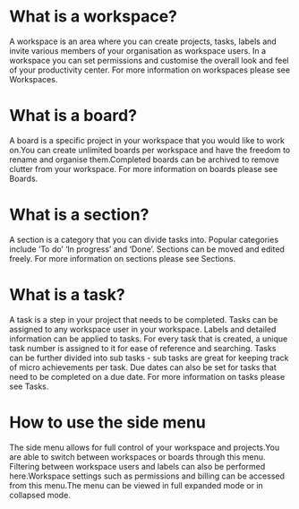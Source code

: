 # What is a workspace?

A workspace is an area where you can create projects, tasks, labels and invite various members of your organisation as workspace users. In a workspace you can set permissions and customise the overall look and feel of your productivity center. For more information on workspaces please see Workspaces.

# What is a board?

A board is a specific project in your workspace that you would like to work on.You can create unlimited boards per workspace and have the freedom to rename and organise them.Completed boards can be archived to remove clutter from your workspace. For more information on boards please see Boards.

# What is a section?

A section is a category that you can divide tasks into. Popular categories include ‘To do’ ‘In progress’ and ‘Done’. Sections can be moved and edited freely. For more information on sections please see Sections.

# What is a task?

A task is a step in your project that needs to be completed. Tasks can be assigned to any workspace user in your workspace. Labels and detailed information can be applied to tasks. For every task that is created, a unique task number is assigned to it for ease of reference and searching. Tasks can be further divided into sub tasks - sub tasks are great for keeping track of micro achievements per task. Due dates can also be set for tasks that need to be completed on a due date. For more information on tasks please see Tasks.

# How to use the side menu

The side menu allows for full control of your workspace and projects.You are able to switch between workspaces or boards through this menu. Filtering between workspace users and labels can also be performed here.Workspace settings such as permissions and billing can be accessed from this menu.The menu can be viewed in full expanded mode or in collapsed mode.
